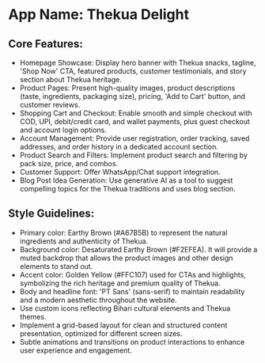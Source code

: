 # **App Name**: Thekua Delight

## Core Features:

- Homepage Showcase: Display hero banner with Thekua snacks, tagline, 'Shop Now' CTA, featured products, customer testimonials, and story section about Thekua heritage.
- Product Pages: Present high-quality images, product descriptions (taste, ingredients, packaging size), pricing, 'Add to Cart' button, and customer reviews.
- Shopping Cart and Checkout: Enable smooth and simple checkout with COD, UPI, debit/credit card, and wallet payments, plus guest checkout and account login options.
- Account Management: Provide user registration, order tracking, saved addresses, and order history in a dedicated account section.
- Product Search and Filters: Implement product search and filtering by pack size, price, and combos.
- Customer Support: Offer WhatsApp/Chat support integration.
- Blog Post Idea Generation: Use generative AI as a tool to suggest compelling topics for the Thekua traditions and uses blog section.

## Style Guidelines:

- Primary color: Earthy Brown (#A67B5B) to represent the natural ingredients and authenticity of Thekua.
- Background color: Desaturated Earthy Brown (#F2EFEA). It will provide a muted backdrop that allows the product images and other design elements to stand out.
- Accent color: Golden Yellow (#FFC107) used for CTAs and highlights, symbolizing the rich heritage and premium quality of Thekua.
- Body and headline font: 'PT Sans' (sans-serif) to maintain readability and a modern aesthetic throughout the website.
- Use custom icons reflecting Bihari cultural elements and Thekua themes.
- Implement a grid-based layout for clean and structured content presentation, optimized for different screen sizes.
- Subtle animations and transitions on product interactions to enhance user experience and engagement.